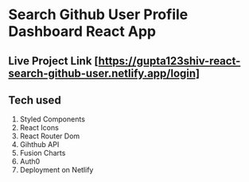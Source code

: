 # Search Github User Profile Dashboard React App

## Live Project Link [https://gupta123shiv-react-search-github-user.netlify.app/login]

## Tech used
1. Styled Components
2. React Icons
3. React Router Dom
4. Gihthub API
5. Fusion Charts
6. Auth0
7. Deployment on Netlify
